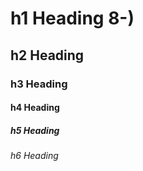 # h1 Heading 8-)

## h2 Heading

### h3 Heading

#### h4 Heading

##### h5 Heading

###### h6 Heading
